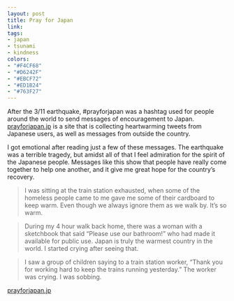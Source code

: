```yaml
---
layout: post
title: Pray for Japan
link:
tags:
- japan
- tsunami
- kindness
colors:
- "#F4CF68"
- "#D6242F"
- "#EBCF72"
- "#ED1B24"
- "#763F27"
---
```


After the 3/11 earthquake, #prayforjapan was a hashtag used for people around the world to send messages of encouragement to Japan. [prayforjapan.jp](http://prayforjapan.jp/) is a site that is collecting heartwarming tweets from Japanese users, as well as messages from outside the country.

I got emotional after reading just a few of these messages. The earthquake was a terrible tragedy, but amidst all of that I feel admiration for the spirit of the Japanese people. Messages like this show that people have really come together to help one another, and it give me great hope for the country’s recovery.

<!-- more -->

> I was sitting at the train station exhausted, when some of the homeless people came to me gave me some of their cardboard to keep warm. Even though we always ignore them as we walk by. It’s so warm.

> During my 4 hour walk back home, there was a woman with a sketchbook that said “Please use our bathroom!” who had made it available for public use. Japan is truly the warmest country in the world. I started crying after seeing that.

> I saw a group of children saying to a train station worker, “Thank you for working hard to keep the trains running yesterday.” The worker was crying. I was sobbing.

[prayforjapan.jp](http://prayforjapan.jp/)
